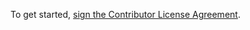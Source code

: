 To get started, <a href="https://www.clahub.com/agreements/evercam/evercam-admin">sign the Contributor License Agreement</a>.
